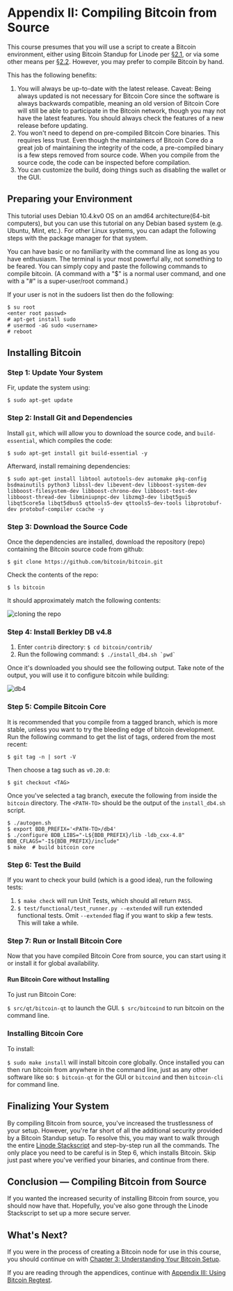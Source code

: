 # Appendix II: Compiling Bitcoin from Source

This course presumes that you will use a script to create a Bitcoin environment, either using Bitcoin Standup for Linode per [§2.1](02_1_Setting_Up_a_Bitcoin-Core_VPS_with_StackScript.md), or via some other means per [§2.2](02_2_Setting_Up_Bitcoin_Core_Other.md). However, you may prefer to compile Bitcoin by hand.

This has the following benefits:

1. You will always be up-to-date with the latest release. Caveat: Being always updated is not necessary for Bitcoin Core since the software is always backwards compatible, meaning an old version of Bitcoin Core will still be able to participate in the Bitcoin network, though you may not have the latest features. You should always check the features of a new release before updating.
2. You won't need to depend on pre-compiled Bitcoin Core binaries. This requires less trust. Even though the maintainers of Bitcoin Core do a great job of maintaining the integrity of the code, a pre-compiled binary is a few steps removed from source code. When you compile from the source code, the code can be inspected before compilation.
3. You can customize the build, doing things such as disabling the wallet or the GUI.

## Preparing your Environment

This tutorial uses Debian 10.4.kv0 OS on an amd64 architecture(64-bit computers), but you can use this tutorial on any Debian based system (e.g. Ubuntu, Mint, etc.). For other Linux systems, you can adapt the following steps with the package manager for that system.

You can have basic or no familiarity with the command line as long as you have enthusiasm. The terminal is your most powerful ally, not something to be feared. You can simply copy and paste the following commands to compile bitcoin. (A command with a "$" is a normal user command, and one with a "#" is a super-user/root command.)

If your user is not in the sudoers list then do the following:

```
$ su root
<enter root passwd>
# apt-get install sudo
# usermod -aG sudo <username>
# reboot
```

## Installing Bitcoin

### Step 1: Update Your System

Fir, update the system using:
```
$ sudo apt-get update
```

### Step 2: Install Git and Dependencies

Install `git`, which will allow you to download the source code, and `build-essential`, which compiles the code:
```
$ sudo apt-get install git build-essential -y
```

Afterward, install remaining dependencies:
```
$ sudo apt-get install libtool autotools-dev automake pkg-config bsdmainutils python3 libssl-dev libevent-dev libboost-system-dev libboost-filesystem-dev libboost-chrono-dev libboost-test-dev libboost-thread-dev libminiupnpc-dev libzmq3-dev libqt5gui5 libqt5core5a libqt5dbus5 qttools5-dev qttools5-dev-tools libprotobuf-dev protobuf-compiler ccache -y
```

### Step 3: Download the Source Code

Once the dependencies are installed, download the repository (repo) containing the Bitcoin source code from github:
```
$ git clone https://github.com/bitcoin/bitcoin.git
```
Check the contents of the repo:
```
$ ls bitcoin
````
It should approximately match the following contents:

![cloning the repo](./public/LBftCLI-compiling_bitcoin-git.png)

### Step 4: Install Berkley DB v4.8

1. Enter `contrib` directory: `$ cd bitcoin/contrib/`
2. Run the following command: ```$ ./install_db4.sh `pwd` ```

Once it's downloaded you should see the following output. Take note of the output, you will use it to configure bitcoin while building:

![db4](./public/LBftCLI-compiling_bitcoin-db4.png)

### Step 5: Compile Bitcoin Core

It is recommended that you compile from a tagged branch, which is more stable, unless you want to try the bleeding edge of bitcoin development. Run the following command to get the list of tags, ordered from the most recent:
```
$ git tag -n | sort -V
```
Then choose a tag such as `v0.20.0`:
```
$ git checkout <TAG>
```

Once you've selected a tag branch, execute the following from inside the `bitcoin` directory. The `<PATH-TO>` should be the output of the `install_db4.sh` script.

```
$ ./autogen.sh
$ export BDB_PREFIX='<PATH-TO>/db4'
$ ./configure BDB_LIBS="-L${BDB_PREFIX}/lib -ldb_cxx-4.8" BDB_CFLAGS="-I${BDB_PREFIX}/include"
$ make  # build bitcoin core
```

### Step 6: Test the Build

If you want to check your build (which is a good idea), run the following tests:

1. `$ make check` will run Unit Tests, which should all return `PASS`.
2. `$ test/functional/test_runner.py --extended` will run extended functional tests. Omit `--extended` flag if you want to skip a few tests. This will take a while.

### Step 7: Run or Install Bitcoin Core

Now that you have compiled Bitcoin Core from source, you can start using it or install it for global availability.

#### Run Bitcoin Core without Installing

To just run Bitcoin Core:

`$ src/qt/bitcoin-qt` to launch the GUI.
`$ src/bitcoind` to run bitcoin on the command line.

### Installing Bitcoin Core

To install:

`$ sudo make install` will install bitcoin core globally. Once installed you can then run bitcoin from anywhere in the command line, just as any other software like so: `$ bitcoin-qt` for the GUI or `bitcoind` and then `bitcoin-cli` for command line.

## Finalizing Your System

By compiling Bitcoin from source, you've increased the trustlessness of your setup. However, you're far short of all the additional security provided by a Bitcoin Standup setup. To resolve this, you may want to walk through the entire [Linode Stackscript](https://github.com/BlockchainCommons/Bitcoin-Standup-Scripts/blob/master/Scripts/LinodeStandUp.sh) and step-by-step run all the commands. The only place you need to be careful is in Step 6, which installs Bitcoin. Skip just past where you've verified your binaries, and continue from there.

## Conclusion — Compiling Bitcoin from Source

If you wanted the increased security of installing Bitcoin from source, you should now have that. Hopefully, you've also gone through the Linode Stackscript to set up a more secure server.

## What's Next?

If you were in the process of creating a Bitcoin node for use in this course, you should continue on with [Chapter 3: Understanding Your Bitcoin Setup](03_0_Understanding_Your_Bitcoin_Setup.md).

If you are reading through the appendices, continue with [Appendix III: Using Bitcoin Regtest](3_0_Using_Bitcoin_Regtest.md).

